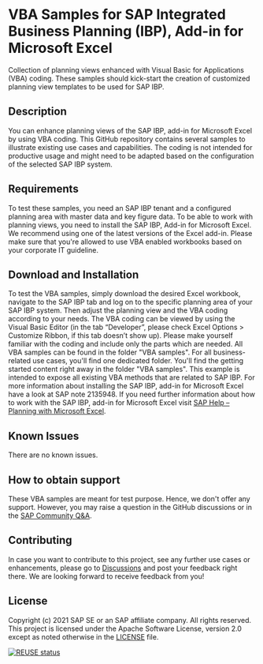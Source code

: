 # VBA Samples for SAP Integrated Business Planning (IBP), Add-in for Microsoft Excel

Collection of planning views enhanced with Visual Basic for Applications (VBA) coding. These samples should kick-start the creation of customized planning view templates to be used for SAP IBP.

## Description

You can enhance planning views of the SAP IBP, add-in for Microsoft Excel by using VBA coding. This GitHub repository contains several samples to illustrate existing use cases and capabilities. The coding is not intended for productive usage and might need to be adapted based on the configuration of the selected SAP IBP system.

## Requirements

To test these samples, you need an SAP IBP tenant and a configured planning area with master data and key figure data. To be able to work with planning views, you need to install the SAP IBP, Add-in for Microsoft Excel. We recommend using one of the latest versions of the Excel add-in. Please make sure that you're allowed to use VBA enabled workbooks based on your corporate IT guideline. 

## Download and Installation

To test the VBA samples, simply download the desired Excel workbook, navigate to the SAP IBP tab and log on to the specific planning area of your SAP IBP system. Then adjust the planning view and the VBA coding according to your needs. The VBA coding can be viewed by using the Visual Basic Editor (in the tab “Developer”, please check Excel Options > Customize Ribbon, if this tab doesn’t show up). Please make yourself familiar with the coding and include only the parts which are needed.
All VBA samples can be found in the folder "VBA samples". For all business-related use cases, you'll find one dedicated folder. You'll find the getting started content right away in the folder "VBA samples". This example is intended to expose all existing VBA methods that are related to SAP IBP.
For more information about installing the SAP IBP, add-in for Microsoft Excel have a look at SAP note 2135948.
If you need further information about how to work with the SAP IBP, add-in for Microsoft Excel visit [SAP Help – Planning with Microsoft Excel](https://help.sap.com/viewer/b28ffdd739bf45678ef36c44e64652d7/latest/en-US/c6b55054e5edea6fe10000000a423f68.html).

## Known Issues

There are no known issues.

## How to obtain support

These VBA samples are meant for test purpose. Hence, we don't offer any support. 
However, you may raise a question in the GitHub discussions or in the [SAP Community Q&A](https://answers.sap.com/index.html).

## Contributing

In case you want to contribute to this project, see any further use cases or enhancements, please go to [Discussions](https://github.com/SAP-samples/integrated-business-planning-excel-add-in-vba-samples/discussions) and post your feedback right there. We are looking forward to receive feedback from you!

## License
Copyright (c) 2021 SAP SE or an SAP affiliate company. All rights reserved. This project is licensed under the Apache Software License, version 2.0 except as noted otherwise in the [LICENSE](LICENSES/Apache-2.0.txt) file.

[![REUSE status](https://api.reuse.software/badge/github.com/SAP-samples/integrated-business-planning-excel-addin-vba-samples)](https://api.reuse.software/info/github.com/SAP-samples/integrated-business-planning-excel-addin-vba-samples)
